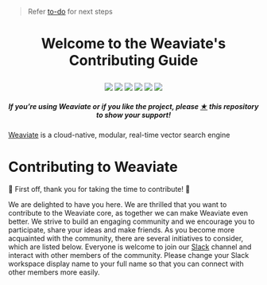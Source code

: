 > Refer [to-do](/TO-DO.md) for next steps

<h1><p align="center"> Welcome to the Weaviate's Contributing Guide </p></h1>

<p align="center">
<a href="https://hub.docker.com/r/semitechnologies/weaviate" alt="Docker pulls">
  <img src="https://img.shields.io/docker/pulls/semitechnologies/weaviate.svg?style=flat-square&logo=docker" /></a>
<a href="https://github.com/semi-technologies/weaviate" alt="LICENSE">
  <img src="https://img.shields.io/github/license/semi-technologies/weaviate?style=flat-square" /></a>
<a href="https://goreportcard.com/report/github.com/semi-technologies/weaviate" alt="Go Report Card">
  <img src="https://goreportcard.com/badge/github.com/semi-technologies/weaviate?style=flat-square" /></a>
<a href="https://github.com/semi-technologies/weaviate/actions" alt="Build Status">
  <img src="https://img.shields.io/travis/com/semi-technologies/weaviate/master?logo=travis&style=flat-square" /></a>
<a href="https://weaviate.slack.com/" alt="Join Slack">
  <img src="https://img.shields.io/badge/Slack-@weaviate.svg?logo=slack&style=flat-square"></a>
<a href="https://twitter.com/intent/follow?screen_name=weaviate_io" alt="Twitter Follow">
  <img src="https://img.shields.io/twitter/follow/weaviate_io?logo=twitter&style=flat-square" /></a>
</p>

<h5><p align="center"><i>If you’re using Weaviate or if you like the project, please <a href="https://github.com/semi-technologies/weaviate">★</a> this repository to show your support!</i></p></h5>

[Weaviate](https://weaviate.io/) is a cloud-native, modular, real-time vector search engine

# Contributing to Weaviate

🎉 First off, thank you for taking the time to contribute! 🎉

We are delighted to have you here. We are thrilled that you want to contribute to the Weaviate core, as together we can make Weaviate even better. We strive to build an engaging community and we encourage you to participate, share your ideas and make friends. As you become more acquainted with the community, there are several initiatives to consider, which are listed below. Everyone is welcome to join our [Slack](https://weaviate.slack.com/) channel and interact with other members of the community. Please change your Slack workspace display name to your full name so that you can connect with other members more easily. 
